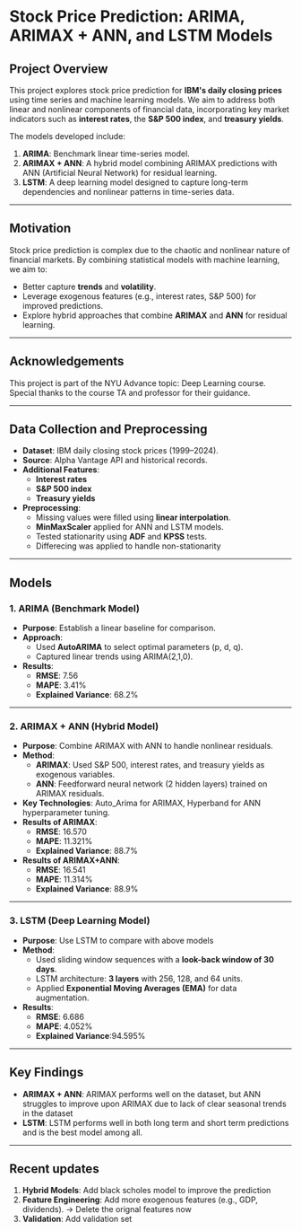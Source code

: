 # **Stock Price Prediction: ARIMA, ARIMAX + ANN, and LSTM Models**

## **Project Overview**

This project explores stock price prediction for **IBM's daily closing prices** using time series and machine learning models. We aim to address both linear and nonlinear components of financial data, incorporating key market indicators such as **interest rates**, the **S&P 500 index**, and **treasury yields**.

The models developed include:
1. **ARIMA**: Benchmark linear time-series model.
2. **ARIMAX + ANN**: A hybrid model combining ARIMAX predictions with ANN (Artificial Neural Network) for residual learning.
3. **LSTM**: A deep learning model designed to capture long-term dependencies and nonlinear patterns in time-series data.

---

## **Motivation**

Stock price prediction is complex due to the chaotic and nonlinear nature of financial markets. By combining statistical models with machine learning, we aim to:
- Better capture **trends** and **volatility**.
- Leverage exogenous features (e.g., interest rates, S&P 500) for improved predictions.
- Explore hybrid approaches that combine **ARIMAX** and **ANN** for residual learning.

---
## **Acknowledgements**
This project is part of the NYU Advance topic: Deep Learning course. Special thanks to the course TA and professor for their guidance.

---
## **Data Collection and Preprocessing**

- **Dataset**: IBM daily closing stock prices (1999–2024).
- **Source**: Alpha Vantage API and historical records.
- **Additional Features**:
  - **Interest rates**
  - **S&P 500 index**
  - **Treasury yields**
- **Preprocessing**:
  - Missing values were filled using **linear interpolation**.
  - **MinMaxScaler** applied for ANN and LSTM models.
  - Tested stationarity using **ADF** and **KPSS** tests.
  - Differecing was applied to handle non-stationarity

---

## **Models**

### **1. ARIMA (Benchmark Model)**

- **Purpose**: Establish a linear baseline for comparison.
- **Approach**:
  - Used **AutoARIMA** to select optimal parameters (p, d, q).
  - Captured linear trends using ARIMA(2,1,0).
- **Results**:
  - **RMSE**: 7.56
  - **MAPE**: 3.41%
  - **Explained Variance**: 68.2%

---

### **2. ARIMAX + ANN (Hybrid Model)**

- **Purpose**: Combine ARIMAX with ANN to handle nonlinear residuals.
- **Method**:
  - **ARIMAX**: Used S&P 500, interest rates, and treasury yields as exogenous variables.
  - **ANN**: Feedforward neural network (2 hidden layers) trained on ARIMAX residuals.
- **Key Technologies**: Auto_Arima for ARIMAX, Hyperband for ANN hyperparameter tuning.
- **Results of ARIMAX**:
  - **RMSE**: 16.570
  - **MAPE**: 11.321%
  - **Explained Variance**: 88.7%
- **Results of ARIMAX+ANN**:
  - **RMSE**: 16.541
  - **MAPE**: 11.314%
  - **Explained Variance**: 88.9%
  
---

### **3. LSTM (Deep Learning Model)**

- **Purpose**: Use LSTM to compare with above models
- **Method**:
  - Used sliding window sequences with a **look-back window of 30 days**.
  - LSTM architecture: **3 layers** with 256, 128, and 64 units.
  - Applied **Exponential Moving Averages (EMA)** for data augmentation.
- **Results**:
  - **RMSE**: 6.686
  - **MAPE**: 4.052%
  - **Explained Variance**:94.595%

---

## **Key Findings**

- **ARIMAX + ANN**: ARIMAX performs well on the dataset, but ANN struggles to improve upon ARIMAX due to lack of clear seasonal trends in the dataset
- **LSTM**: LSTM performs well in both long term and short term predictions and is the best model among all. 

---

## **Recent updates**
1. **Hybrid Models**: Add black scholes model to improve the prediction
2. **Feature Engineering**: Add more exogenous features (e.g., GDP, dividends). -> Delete the orignal features now
3. **Validation**: Add validation set
